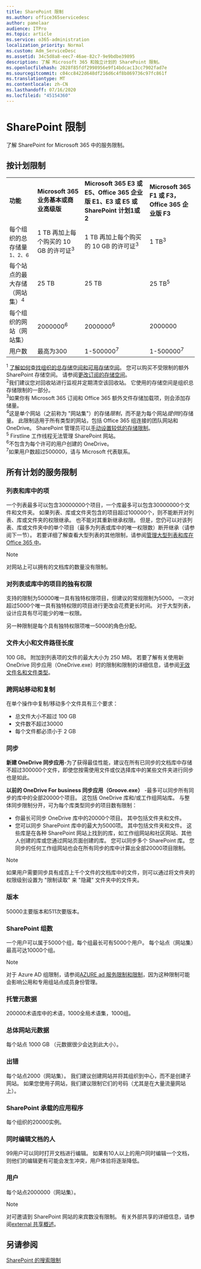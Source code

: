 ```yaml
---
title: SharePoint 限制
ms.author: office365servicedesc
author: pamelaar
audience: ITPro
ms.topic: article
ms.service: o365-administration
localization_priority: Normal
ms.custom: Adm_ServiceDesc
ms.assetid: 34c5d8a8-eec7-46ae-82c7-9e9bdbe39895
description: 了解 Microsoft 365 和独立计划的 SharePoint 限制。
ms.openlocfilehash: 2028f85fdf2998956e9f14bdcac13cc7902fad7e
ms.sourcegitcommit: c04cc8422d648df216d6c4f8b869736c97fc861f
ms.translationtype: MT
ms.contentlocale: zh-CN
ms.lasthandoff: 07/16/2020
ms.locfileid: "45154360"
---
```

# <a name="sharepoint-limits"></a>SharePoint 限制

了解 SharePoint for Microsoft 365 中的服务限制。
  
## <a name="limits-by-plan"></a>按计划限制 

|||||
|:-----|:-----|:-----|:-----|
|**功能** <br/> |**Microsoft 365 业务基本或商业高级版** <br/> |**Microsoft 365 E3 或 E5、Office 365 企业版 E1、E3 或 E5 或 SharePoint 计划1或2** <br/> | **Microsoft 365 F1 或 F3，Office 365 企业版 F3** <br/> |
|每个组织的总存储量<sup>1、2、6</sup> <br/> |1 TB 再加上每个购买的 10 GB 的许可证<sup>3</sup>  <br/> |1 TB 再加上每个购买的 10 GB 的许可证<sup>3</sup> <br/> |1 TB<sup>3</sup> <br/> |
|每个站点的最大存储（网站集）<sup>4</sup><br/> |25 TB <br/> |25 TB <br/> |25 TB<sup>5</sup> <br/> |
|每个组织的网站（网站集）  <br/> |2000000<sup>6</sup> <br/> |2000000<sup>6</sup> <br/> |2000000<br/> |
|用户数  <br/> |最高为300  <br/> |1-500000<sup>7</sup> <br/> |1-500000<sup>7</sup> <br/> |
   
<sup>1</sup> [了解如何查找组织的总存储空间和可用存储空间](/sharepoint/manage-site-collection-storage-limits)。 您可以购买不受限制的额外 SharePoint 存储空间。 请参阅[更改订阅的存储空间](/office365/admin/subscriptions-and-billing/add-storage-space)。 
<br/><sup>2</sup>我们建议您对回收站进行监视并定期清空该回收站。 它使用的存储空间是组织总存储限制的一部分。 
<br/> <sup>3</sup>如果你有 Microsoft 365 订阅和 Office 365 额外文件存储加载项，则会添加存储量。 
<br/> <sup>4</sup>这是单个网站（之前称为 "网站集"）的存储*限制*，而不是为每个网站*提供*的存储量。 此限制适用于所有类型的网站，包括 Office 365 组连接的团队网站和 OneDrive。 SharePoint 管理员可以[手动设置较低的存储限制](/sharepoint/manage-site-collection-storage-limits#manage-individual-site-storage-limits)。 
<br/> <sup>5</sup> Firstline 工作线程无法管理 SharePoint 网站。 
<br/> <sup>6</sup>不包含为每个许可的用户创建的 OneDrive。 
<br/> <sup>7</sup>如果用户数超过500000，请与 Microsoft 代表联系。 
  
## <a name="service-limits-for-all-plans"></a>所有计划的服务限制

### <a name="items-in-lists-and-libraries"></a>列表和库中的项

一个列表最多可以包含30000000个项目，一个库最多可以包含30000000个文件和文件夹。 如果列表、库或文件夹包含的项目超过100000个，则不能断开对列表、库或文件夹的权限继承。 也不能对其重新继承权限。 但是，您仍可以对该列表、库或文件夹中的单个项目（最多为列表或库中的唯一权限数）断开继承（请参阅下一节）。 若要详细了解查看大型列表的其他限制，请参阅[管理大型列表和库在 Office 365 中](https://support.office.com/article/b4038448-ec0e-49b7-b853-679d3d8fb784)。 

> [!NOTE]
> 对网站上可以拥有的文档库的数量没有限制。

### <a name="unique-permissions-for-items-in-a-list-or-library"></a>对列表或库中的项目的独有权限

支持的限制为50000唯一具有独特权限项目，但建议的常规限制为5000。 一次对超过5000个唯一具有独特权限的项目进行更改会花费更长时间。 对于大型列表，设计应具有尽可能少的唯一权限。

另一种限制是每个具有独特权限项唯一5000的角色分配。 

### <a name="file-size-and-file-path-length"></a>文件大小和文件路径长度

100 GB。 附加到列表项的文件的最大大小为 250 MB。 若要了解有关使用新 OneDrive 同步应用（OneDrive.exe）时的限制和限制的详细信息，请参阅[无效文件名和文件类型](https://support.office.com/article/64883a5d-228e-48f5-b3d2-eb39e07630fa)。

### <a name="moving-and-copying-across-sites"></a>跨网站移动和复制

在单个操作中复制/移动多个文件具有三个要求： 

- 总文件大小不超过 100 GB 
- 文件数不超过30000
- 每个文件都必须小于 2 GB

### <a name="sync"></a>同步

**新建 OneDrive 同步应用**-为了获得最佳性能，建议在所有已同步的文档库中存储不超过300000个文件，即使您按需使用文件或仅选择库中的某些文件夹进行同步也是如此。

**以前的 OneDrive For business 同步应用（Groove.exe）** -最多可以同步所有同步的库中的全部20000个项目。 这包括 OneDrive 库和/或工作组网站库。 与整体同步限制分开，可为每个库类型同步的项目数有限制：

   - 你最长可同步 OneDrive 库中的20000个项目。 其中包括文件夹和文件。 
   - 您可以同步 SharePoint 库中的最大为5000项。 其中包括文件夹和文件。 这些库是在各种 SharePoint 网站上找到的库，如工作组网站和社区网站、其他人创建的库或您通过网站页面创建的库。 您可以同步多个 SharePoint 库。 您同步的任何工作组网站也会在所有同步的库中计算出全部20000项目限制。

> [!NOTE]
> 如果用户需要同步具有成百上千个文件的文档库中的文件，则可以通过将文件夹的权限级别设置为 "限制读取" 来 "隐藏" 文件夹中的文件夹。 

### <a name="versions"></a>版本

50000主要版本和511次要版本。

### <a name="sharepoint-groups"></a>SharePoint 组数

一个用户可以属于5000个组，每个组最长可有5000个用户。 每个站点（网站集）最高可达10000个组。

> [!NOTE]
> 对于 Azure AD 组限制，请参阅[AZURE ad 服务限制和限制](/azure/active-directory/users-groups-roles/directory-service-limits-restrictions)，因为这种限制可能会影响公用和专用组站点成员身份管理。 

### <a name="managed-metadata"></a>托管元数据

200000术语库中的术语，1000全局术语集，1000组。

### <a name="overall-site-metadata"></a>总体网站元数据

每个站点 1000 GB （元数据很少会达到此大小）。

### <a name="subsites"></a>出错 

每个站点2000（网站集）。 我们建议创建网站并将其组织到中心，而不是创建子网站。 如果您使用子网站，我们建议限制它们的号码（尤其是在大量流量网站上）。

### <a name="sharepoint-hosted-applications"></a>SharePoint 承载的应用程序

每个组织的20000实例。

### <a name="people-editing-a-document-at-the-same-time"></a>同时编辑文档的人

99用户可以同时打开文档进行编辑。 如果有10人以上的用户同时编辑一个文档，则他们的编辑更有可能会发生冲突，用户体验将逐渐降低。

### <a name="users"></a>用户

每个站点2000000（网站集）。
   
> [!NOTE]
> 对可邀请到 SharePoint 网站的来宾数没有限制。 有关外部共享的详细信息，请参阅[external 共享概述](/sharepoint/external-sharing-overview)。

## <a name="see-also"></a>另请参阅

[SharePoint 的搜索限制](/sharepoint/search-limits)
